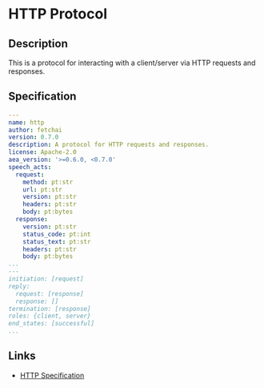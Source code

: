 # HTTP Protocol

## Description

This is a protocol for interacting with a client/server via HTTP requests and responses.

## Specification

```yaml
---
name: http
author: fetchai
version: 0.7.0
description: A protocol for HTTP requests and responses.
license: Apache-2.0
aea_version: '>=0.6.0, <0.7.0'
speech_acts:
  request:
    method: pt:str
    url: pt:str
    version: pt:str
    headers: pt:str
    body: pt:bytes
  response:
    version: pt:str
    status_code: pt:int
    status_text: pt:str
    headers: pt:str
    body: pt:bytes
...
---
initiation: [request]
reply:
  request: [response]
  response: []
termination: [response]
roles: {client, server}
end_states: [successful]
...
```

## Links

* <a href="https://www.w3.org/Protocols/rfc2616/rfc2616.html" target="_blank">HTTP Specification</a>